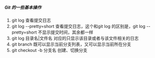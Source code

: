 ##### Git 的一些基本操作

1. git log 查看提交日志
2. git log --pretty=short   查看提交日志，这个和git log 的区别是，git log --pretty=short 不显示提交时间，其余都一样
3. git log 目录名|文件名  对应的只显示该目录或者与该文件相关的日志
4. git branch  既可以显示当前分支列表，又可以显示当前所在分支
5. git checkout -b  分支名     创建、切换分支


